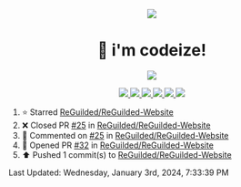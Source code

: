 <p align="center">
    <img src="https://avatars.githubusercontent.com/u/63158950?s=400&u=dd76c829ae30921e131dcbe7c830dc368e2d6e8a&v=4" />
</p>

<h1 align="center">
    👋 i'm codeize!
</h1>

<p align="center">
  <a href="https://skillicons.dev">
    <img align="center" src="https://skillicons.dev/icons?i=discord,bots,ts,nodejs,mysql,postgresql,react,nextjs,tailwindcss" />
  </a>
</p>

<p align="center">
  <a href="https://discord.com/users/668423998777982997">
    <img src="https://nocache.advaith.workers.dev?url=https://img.shields.io/endpoint?url=https://dev.discordprofiles.me/api/badge/status/668423998777982997?simple=true" />
    <img src="https://nocache.advaith.workers.dev?url=https://img.shields.io/endpoint?url=https://dev.discordprofiles.me/api/badge/vscode/668423998777982997" />
    <img src="https://nocache.advaith.workers.dev?url=https://img.shields.io/endpoint?url=https://dev.discordprofiles.me/api/badge/playing/668423998777982997" />
    <img src="https://nocache.advaith.workers.dev?url=https://img.shields.io/endpoint?url=https://dev.discordprofiles.me/api/badge/spotify/668423998777982997" />
    <img src="https://komarev.com/ghpvc/?username=codeize" />
    <img src="https://hits.link/hits?url=https%3A%2F%2Fgithub.com%2FCodeize" />
  </a>
</p>

<!--RECENT_ACTIVITY:start-->
1. ⭐ Starred [ReGuilded/ReGuilded-Website](https://github.com/ReGuilded/ReGuilded-Website)<br>
2. ❌ Closed PR [#25](https://github.com/ReGuilded/ReGuilded-Website/pull/25) in [ReGuilded/ReGuilded-Website](https://github.com/ReGuilded/ReGuilded-Website)<br>
3. 💬 Commented on [#25](https://github.com/ReGuilded/ReGuilded-Website/pull/25#issuecomment-1874394468) in [ReGuilded/ReGuilded-Website](https://github.com/ReGuilded/ReGuilded-Website)<br>
4. 💪 Opened PR [#32](https://github.com/ReGuilded/ReGuilded-Website/pull/32) in [ReGuilded/ReGuilded-Website](https://github.com/ReGuilded/ReGuilded-Website)<br>
5. ⬆️ Pushed 1 commit(s) to [ReGuilded/ReGuilded-Website](https://github.com/ReGuilded/ReGuilded-Website)<br>
<!--RECENT_ACTIVITY:end-->

<!--RECENT_ACTIVITY:last_update-->
Last Updated: Wednesday, January 3rd, 2024, 7:33:39 PM
<!--RECENT_ACTIVITY:last_update_end-->
